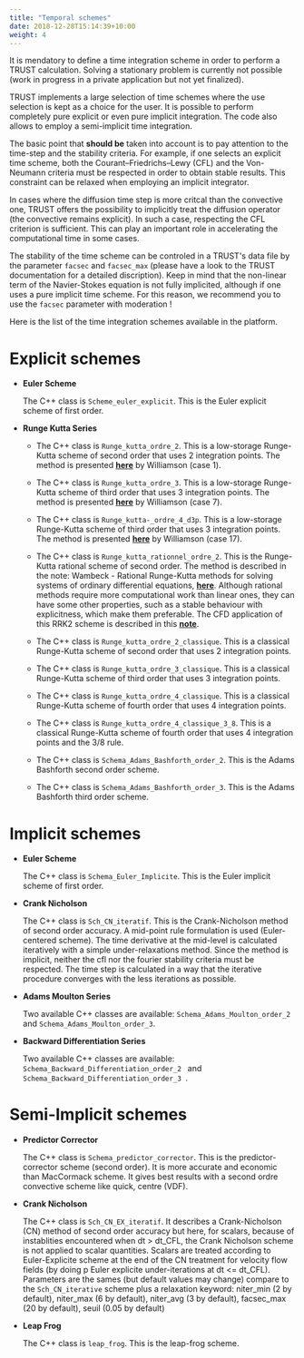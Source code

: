```yaml
---
title: "Temporal schemes"
date: 2018-12-28T15:14:39+10:00
weight: 4
---
```


It is mendatory to define a time integration scheme in order to perform a TRUST calculation. Solving a stationary problem is currently not possible (work in progress in a private application but not yet finalized). 

TRUST implements a large selection of time schemes where the use selection is kept as a choice for the user. It is possible to perform completely pure explicit or even pure implicit integration. The code also allows to employ a semi-implicit time integration.

The basic point that **should be** taken into account is to pay attention to the time-step and the stability criteria. For example, if one selects an explicit time scheme, both the Courant–Friedrichs–Lewy (CFL) and the Von-Neumann criteria must be respected in order to obtain stable results. This constraint can be relaxed when employing an implicit integrator. 

In cases where the diffusion time step is more critcal than the convective one, TRUST offers the possibility to implicitly treat the diffusion operator (the convective remains explicit). In such a case, respecting the CFL criterion is sufficient. This can play an important role in accelerating the computational time in some cases. 

The stability of the time scheme can be controled in a TRUST's data file by the parameter `facsec` and `facsec_max` (please have a look to the TRUST documentation for a detailed discription). Keep in mind that the non-linear term of the Navier-Stokes equation is not fully implicited, although if one uses a pure implicit time scheme. For this reason, we recommend you to use the `facsec` parameter with moderation !

Here is the list of the time integration schemes available in the platform.

# Explicit schemes

- **Euler Scheme**

	The C++ class is `Scheme_euler_explicit`. This is the Euler explicit scheme of first order.
	
- **Runge Kutta Series**
	
	- The C++ class is `Runge_kutta_ordre_2`. This is a low-storage Runge-Kutta scheme of second order that uses 2 integration points. The method is presented **[here](https://www.sciencedirect.com/science/article/pii/0021999180900339)** by Williamson (case 1).

	- The C++ class is `Runge_kutta_ordre_3`. This is a low-storage Runge-Kutta scheme of third order that uses 3 integration points. The method is presented **[here](https://www.sciencedirect.com/science/article/pii/0021999180900339)** by Williamson (case 7).
	
	- The C++ class is `Runge_kutta-_ordre_4_d3p`. This is a low-storage Runge-Kutta scheme of third order that uses 3 integration points. The method is presented **[here](https://www.sciencedirect.com/science/article/pii/0021999180900339)** by Williamson (case 17).
	
	- The C++ class is `Runge_kutta_rationnel_ordre_2`. This is the Runge-Kutta rational scheme of second order. The method is described in the note: Wambeck - Rational Runge-Kutta methods for solving systems of ordinary differential equations, **[here](https://link.springer.com/article/10.1007/BF02252381)**.  Although rational methods require more
computational work than linear ones, they can have some other properties, such as a stable behaviour with explicitness, which make them preferable. The CFD application of this RRK2 scheme is described in this **[note](https://link.springer.com/content/pdf/10.1007%2F3-540-13917-6_112.pdf)**. 

	- The C++ class is `Runge_kutta_ordre_2_classique`. This is a classical Runge-Kutta scheme of second order that uses 2 integration points.

	- The C++ class is `Runge_kutta_ordre_3_classique`. This is a classical Runge-Kutta scheme of third order that uses 3 integration points.

	- The C++ class is `Runge_kutta_ordre_4_classique`. This is a classical Runge-Kutta scheme of fourth order that uses 4 integration points.
 
	- The C++ class is `Runge_kutta_ordre_4_classique_3_8`. This is a classical Runge-Kutta scheme of fourth order that uses 4 integration points and the 3/8 rule.

	- The C++ class is `Schema_Adams_Bashforth_order_2`. This is the Adams Bashforth second order scheme. 

	- The C++ class is `Schema_Adams_Bashforth_order_3`. This is the Adams Bashforth third order scheme.


# Implicit schemes

- **Euler Scheme**

	The C++ class is `Schema_Euler_Implicite`. This is the Euler implicit scheme of first order.
	
- **Crank Nicholson**

	The C++ class is `Sch_CN_iteratif`. This is the Crank-Nicholson method of second order accuracy. A mid-point rule formulation is used (Euler-centered scheme). The time derivative at the mid-level is calculated iteratively with a simple under-relaxations method. Since the method is implicit, neither the cfl nor the fourier stability criteria must be respected. The time step is calculated in a way that the iterative procedure converges with the less iterations as possible.

- **Adams Moulton Series**

	Two available C++ classes are available: `Schema_Adams_Moulton_order_2` and `Schema_Adams_Moulton_order_3`.
	
- **Backward Differentiation Series**

	Two available C++ classes are available: `Schema_Backward_Differentiation_order_2 ` and `Schema_Backward_Differentiation_order_3 `.

# Semi-Implicit schemes

- **Predictor Corrector**

	The C++ class is `Schema_predictor_corrector`. This is the predictor-corrector scheme (second order). It is more accurate and economic than
MacCormack scheme. It gives best results with a second ordre convective scheme like quick, centre (VDF).

- **Crank Nicholson**

	The C++ class is `Sch_CN_EX_iteratif`. It describes a Crank-Nicholson (CN) method of second order accuracy but here, for scalars, because of instablities encountered when dt > dt\_CFL, the Crank Nicholson scheme is not applied to scalar quantities. Scalars are treated according to Euler-Explicite scheme at the end of the CN treatment for velocity flow fields (by doing p Euler explicite under-iterations at dt <= dt\_CFL). Parameters
are the sames (but default values may change) compare to the `Sch_CN_iterative` scheme plus a relaxation keyword: niter_min (2 by default), niter_max (6 by default), niter_avg (3 by default), facsec_max (20 by default), seuil (0.05 by default)

- **Leap Frog**

	The C++ class is `leap_frog`.  This is the leap-frog scheme.